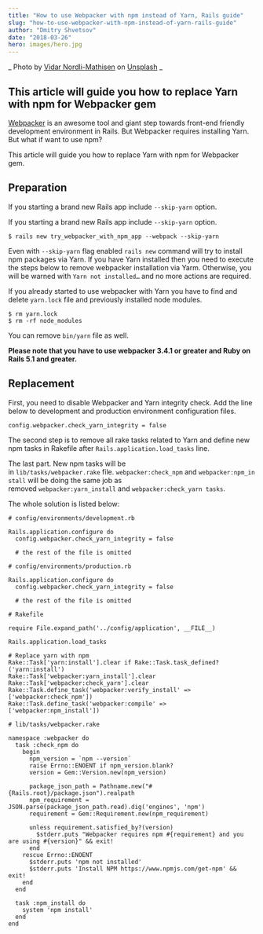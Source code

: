 ```yaml
---
title: "How to use Webpacker with npm instead of Yarn, Rails guide"
slug: "how-to-use-webpacker-with-npm-instead-of-yarn-rails-guide"
author: "Dmitry Shvetsov"
date: "2018-03-26"
hero: images/hero.jpg
---
```


_ Photo by <a href="https://unsplash.com/@vidarnm?utm_source=unsplash&amp;utm_medium=referral&amp;utm_content=creditCopyText">Vidar Nordli-Mathisen</a> on <a href="https://unsplash.com/s/photos/stubborn?utm_source=unsplash&amp;utm_medium=referral&amp;utm_content=creditCopyText">Unsplash</a> _
## This article will guide you how to replace Yarn with npm for Webpacker gem

[Webpacker](https://github.com/rails/webpacker) is an awesome tool and giant step towards front-end friendly development environment in Rails. But Webpacker requires installing Yarn. But what if want to use npm?

This article will guide you how to replace Yarn with npm for Webpacker gem.

## Preparation

If you starting a brand new Rails app include `--skip-yarn` option.

If you starting a brand new Rails app include `--skip-yarn` option.

```
$ rails new try_webpacker_with_npm_app --webpack --skip-yarn
```

Even with `--skip-yarn` flag enabled `rails new` command will try to install npm packages via Yarn. If you have Yarn installed then you need to execute the steps below to remove webpacker installation via Yarm. Otherwise, you will be warned with `Yarn not installed…` and no more actions are required.

If you already started to use webpacker with Yarn you have to find and delete `yarn.lock` file and previously installed node modules.

```
$ rm yarn.lock
$ rm -rf node_modules
```

You can remove `bin/yarn` file as well.

**Please note that you have to use webpacker 3.4.1 or greater and Ruby on Rails 5.1 and greater.**

## Replacement

First, you need to disable Webpacker and Yarn integrity check. Add the line below to development and production environment configuration files.

```
config.webpacker.check_yarn_integrity = false
```

The second step is to remove all rake tasks related to Yarn and define new npm tasks in Rakefile after `Rails.application.load_tasks` line.

The last part. New npm tasks will be in `lib/tasks/webpacker.rake` file. `webpacker:check_npm` and `webpacker:npm_install` will be doing the same job as removed `webpacker:yarn_install` and `webpacker:check_yarn tasks`.

The whole solution is listed below:

```
# config/environments/development.rb

Rails.application.configure do
  config.webpacker.check_yarn_integrity = false
  
  # the rest of the file is omitted
```

```
# config/environments/production.rb

Rails.application.configure do
  config.webpacker.check_yarn_integrity = false
  
  # the rest of the file is omitted
```

```
# Rakefile

require File.expand_path('../config/application', __FILE__)

Rails.application.load_tasks

# Replace yarn with npm
Rake::Task['yarn:install'].clear if Rake::Task.task_defined?('yarn:install')
Rake::Task['webpacker:yarn_install'].clear
Rake::Task['webpacker:check_yarn'].clear
Rake::Task.define_task('webpacker:verify_install' => ['webpacker:check_npm'])
Rake::Task.define_task('webpacker:compile' => ['webpacker:npm_install'])
```

```
# lib/tasks/webpacker.rake

namespace :webpacker do
  task :check_npm do
    begin
      npm_version = `npm --version`
      raise Errno::ENOENT if npm_version.blank?
      version = Gem::Version.new(npm_version)

      package_json_path = Pathname.new("#{Rails.root}/package.json").realpath
      npm_requirement = JSON.parse(package_json_path.read).dig('engines', 'npm')
      requirement = Gem::Requirement.new(npm_requirement)

      unless requirement.satisfied_by?(version)
        $stderr.puts "Webpacker requires npm #{requirement} and you are using #{version}" && exit!
      end
    rescue Errno::ENOENT
      $stderr.puts 'npm not installed'
      $stderr.puts 'Install NPM https://www.npmjs.com/get-npm' && exit!
    end
  end

  task :npm_install do
    system 'npm install'
  end
end
```

